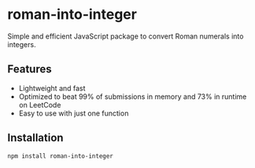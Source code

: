 # roman-into-integer
Simple and efficient JavaScript package to convert Roman numerals into integers.

## Features

- Lightweight and fast
- Optimized to beat 99% of submissions in memory and 73% in runtime on LeetCode
- Easy to use with just one function

## Installation

```bash
npm install roman-into-integer
